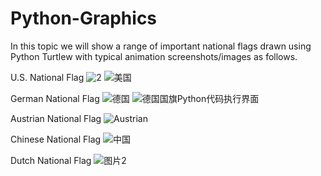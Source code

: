 # Python-Graphics
In this topic we will show a range of important national flags drawn using Python Turtlew with typical animation screenshots/images as follows.

U.S. National Flag
![2](https://github.com/user-attachments/assets/2700e924-81ad-4950-b819-56aa661e0194)
![美国](https://github.com/user-attachments/assets/b4443c47-c0ca-476d-a4d0-82a348ecdbff)

German National Flag
![德国](https://github.com/user-attachments/assets/7727d779-48be-4850-9e68-62520efc55af)
![德国国旗Python代码执行界面](https://github.com/user-attachments/assets/608eeb35-a1dc-4fc1-a464-3fd9f0377586)

Austrian National Flag
![Austrian](https://github.com/user-attachments/assets/909dd4c4-4750-47ca-84e2-6c0abce53658)


Chinese National Flag
![中国](https://github.com/user-attachments/assets/95fd7086-0040-4faa-8970-6bb4ff7b59ae)

Dutch National Flag
![图片2](https://github.com/user-attachments/assets/a2426ff5-99b8-4d62-be63-874a8574f68d)
